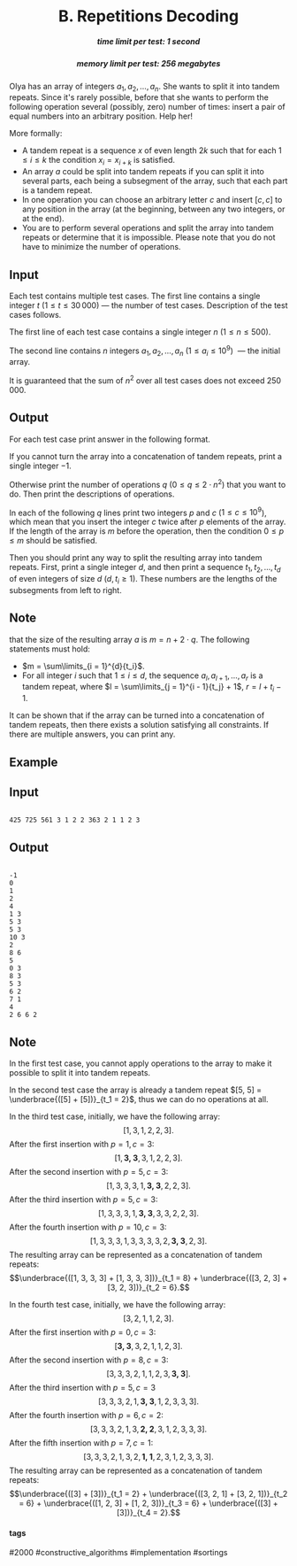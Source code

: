 <h1 style='text-align: center;'> B. Repetitions Decoding</h1>

<h5 style='text-align: center;'>time limit per test: 1 second</h5>
<h5 style='text-align: center;'>memory limit per test: 256 megabytes</h5>

Olya has an array of integers $a_1, a_2, \ldots, a_n$. She wants to split it into tandem repeats. Since it's rarely possible, before that she wants to perform the following operation several (possibly, zero) number of times: insert a pair of equal numbers into an arbitrary position. Help her!

More formally:

* A tandem repeat is a sequence $x$ of even length $2k$ such that for each $1 \le i \le k$ the condition $x_i = x_{i + k}$ is satisfied.
* An array $a$ could be split into tandem repeats if you can split it into several parts, each being a subsegment of the array, such that each part is a tandem repeat.
* In one operation you can choose an arbitrary letter $c$ and insert $[c, c]$ to any position in the array (at the beginning, between any two integers, or at the end).
* You are to perform several operations and split the array into tandem repeats or determine that it is impossible. Please note that you do not have to minimize the number of operations.
## Input

Each test contains multiple test cases. The first line contains a single integer $t$ ($1 \le t \le 30\,000$) — the number of test cases. Description of the test cases follows.

The first line of each test case contains a single integer $n$ ($1 \le n \le 500$). 

The second line contains $n$ integers $a_1, a_2, \ldots, a_n$ ($1 \le a_i \le 10^9$)  — the initial array. 

It is guaranteed that the sum of $n^2$ over all test cases does not exceed $250\,000$.

## Output

For each test case print answer in the following format.

If you cannot turn the array into a concatenation of tandem repeats, print a single integer $-1$.

Otherwise print the number of operations $q$ ($0 \le q \le 2 \cdot n^2$) that you want to do. Then print the descriptions of operations.

In each of the following $q$ lines print two integers $p$ and $c$ ($1 \le c \le 10^9$), which mean that you insert the integer $c$ twice after $p$ elements of the array. If the length of the array is $m$ before the operation, then the condition $0 \le p \le m$ should be satisfied.

Then you should print any way to split the resulting array into tandem repeats. First, print a single integer $d$, and then print a sequence $t_1, t_2, \ldots, t_d$ of even integers of size $d$ ($d, t_i \ge 1$). These numbers are the lengths of the subsegments from left to right.

## Note

 that the size of the resulting array $a$ is $m = n + 2 \cdot q$. The following statements must hold: 

* $m = \sum\limits_{i = 1}^{d}{t_i}$.
* For all integer $i$ such that $1 \le i \le d$, the sequence $a_l, a_{l+1}, \ldots, a_r$ is a tandem repeat, where $l = \sum\limits_{j = 1}^{i - 1}{t_j} + 1$, $r = l + t_i - 1$.

It can be shown that if the array can be turned into a concatenation of tandem repeats, then there exists a solution satisfying all constraints. If there are multiple answers, you can print any.

## Example

## Input


```

425 725 561 3 1 2 2 363 2 1 1 2 3
```
## Output


```

-1
0
1
2
4
1 3
5 3
5 3
10 3
2
8 6 
5
0 3
8 3
5 3 
6 2 
7 1
4
2 6 6 2
```
## Note

In the first test case, you cannot apply operations to the array to make it possible to split it into tandem repeats.

In the second test case the array is already a tandem repeat $[5, 5] = \underbrace{([5] + [5])}_{t_1 = 2}$, thus we can do no operations at all.

In the third test case, initially, we have the following array: $$[1, 3, 1, 2, 2, 3].$$ After the first insertion with $p = 1, c = 3$: $$[1, \textbf{3, 3}, 3, 1, 2, 2, 3].$$ After the second insertion with $p = 5, c = 3$: $$[1, 3, 3, 3, 1, \textbf{3, 3}, 2, 2, 3].$$ After the third insertion with $p = 5, c = 3$: $$[1, 3, 3, 3, 1, \textbf{3, 3}, 3, 3, 2, 2, 3].$$ After the fourth insertion with $p = 10, c = 3$: $$[1, 3, 3, 3, 1, 3, 3, 3, 3, 2, \textbf{3, 3}, 2, 3].$$ The resulting array can be represented as a concatenation of tandem repeats: $$\underbrace{([1, 3, 3, 3] + [1, 3, 3, 3])}_{t_1 = 8} + \underbrace{([3, 2, 3] + [3, 2, 3])}_{t_2 = 6}.$$

In the fourth test case, initially, we have the following array: $$[3, 2, 1, 1, 2, 3].$$ After the first insertion with $p = 0, c = 3$: $$[\textbf{3, 3}, 3, 2, 1, 1, 2, 3].$$ After the second insertion with $p = 8, c = 3$: $$[3, 3, 3, 2, 1, 1, 2, 3, \textbf{3, 3}].$$ After the third insertion with $p = 5, c = 3$ $$[3, 3, 3, 2, 1, \textbf{3, 3}, 1, 2, 3, 3, 3].$$ After the fourth insertion with $p = 6, c = 2$: $$[3, 3, 3, 2, 1, 3, \textbf{2, 2}, 3, 1, 2, 3, 3, 3].$$ After the fifth insertion with $p = 7, c = 1$: $$[3, 3, 3, 2, 1, 3, 2, \textbf{1, 1}, 2, 3, 1, 2, 3, 3, 3].$$ The resulting array can be represented as a concatenation of tandem repeats: $$\underbrace{([3] + [3])}_{t_1 = 2} + \underbrace{([3, 2, 1] + [3, 2, 1])}_{t_2 = 6} + \underbrace{([1, 2, 3] + [1, 2, 3])}_{t_3 = 6} + \underbrace{([3] + [3])}_{t_4 = 2}.$$



#### tags 

#2000 #constructive_algorithms #implementation #sortings 